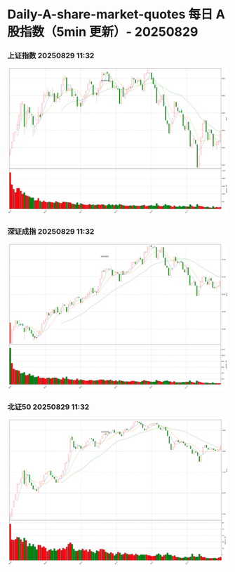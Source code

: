 
# Daily-A-share-market-quotes 每日 A 股指数（5min 更新）- 20250829

### 上证指数 20250829 11:32
![](./fig/2025/8/20250829-sh000001.png)

### 深证成指 20250829 11:32
![](./fig/2025/8/20250829-sz399001.png)

### 北证50 20250829 11:32
![](./fig/2025/8/20250829-bj899050.png)
